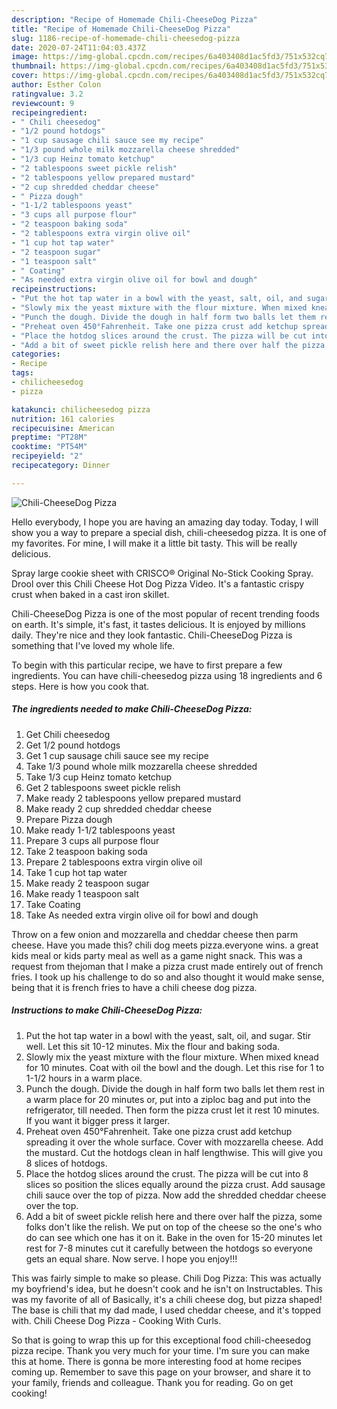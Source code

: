 ```yaml
---
description: "Recipe of Homemade Chili-CheeseDog Pizza"
title: "Recipe of Homemade Chili-CheeseDog Pizza"
slug: 1186-recipe-of-homemade-chili-cheesedog-pizza
date: 2020-07-24T11:04:03.437Z
image: https://img-global.cpcdn.com/recipes/6a403408d1ac5fd3/751x532cq70/chili-cheesedog-pizza-recipe-main-photo.jpg
thumbnail: https://img-global.cpcdn.com/recipes/6a403408d1ac5fd3/751x532cq70/chili-cheesedog-pizza-recipe-main-photo.jpg
cover: https://img-global.cpcdn.com/recipes/6a403408d1ac5fd3/751x532cq70/chili-cheesedog-pizza-recipe-main-photo.jpg
author: Esther Colon
ratingvalue: 3.2
reviewcount: 9
recipeingredient:
- " Chili cheesedog"
- "1/2 pound hotdogs"
- "1 cup sausage chili sauce see my recipe"
- "1/3 pound whole milk mozzarella cheese shredded"
- "1/3 cup Heinz tomato ketchup"
- "2 tablespoons sweet pickle relish"
- "2 tablespoons yellow prepared mustard"
- "2 cup shredded cheddar cheese"
- " Pizza dough"
- "1-1/2 tablespoons yeast"
- "3 cups all purpose flour"
- "2 teaspoon baking soda"
- "2 tablespoons extra virgin olive oil"
- "1 cup hot tap water"
- "2 teaspoon sugar"
- "1 teaspoon salt"
- " Coating"
- "As needed extra virgin olive oil for bowl and dough"
recipeinstructions:
- "Put the hot tap water in a bowl with the yeast, salt, oil, and sugar. Stir well. Let this sit 10-12 minutes. Mix the flour and baking soda."
- "Slowly mix the yeast mixture with the flour mixture. When mixed knead for 10 minutes. Coat with oil the bowl and the dough. Let this rise for 1 to 1-1/2 hours in a warm place."
- "Punch the dough. Divide the dough in half form two balls let them rest in a warm place for 20 minutes or, put into a ziploc bag and put into the refrigerator, till needed. Then form the pizza crust let it rest 10 minutes. If you want it bigger press it larger."
- "Preheat oven 450°Fahrenheit. Take one pizza crust add ketchup spreading it over the whole surface. Cover with mozzarella cheese. Add the mustard. Cut the hotdogs clean in half lengthwise. This will give you 8 slices of hotdogs."
- "Place the hotdog slices around the crust. The pizza will be cut into 8 slices so position the slices equally around the pizza crust. Add sausage chili sauce over the top of pizza. Now add the shredded cheddar cheese over the top."
- "Add a bit of sweet pickle relish here and there over half the pizza, some folks don&#39;t like the relish. We put on top of the cheese so the one&#39;s who do can see which one has it on it. Bake in the oven for 15-20 minutes let rest for 7-8 minutes cut it carefully between the hotdogs so everyone gets an equal share. Now serve. I hope you enjoy!!!"
categories:
- Recipe
tags:
- chilicheesedog
- pizza

katakunci: chilicheesedog pizza 
nutrition: 161 calories
recipecuisine: American
preptime: "PT28M"
cooktime: "PT54M"
recipeyield: "2"
recipecategory: Dinner

---
```



![Chili-CheeseDog Pizza](https://img-global.cpcdn.com/recipes/6a403408d1ac5fd3/751x532cq70/chili-cheesedog-pizza-recipe-main-photo.jpg)

Hello everybody, I hope you are having an amazing day today. Today, I will show you a way to prepare a special dish, chili-cheesedog pizza. It is one of my favorites. For mine, I will make it a little bit tasty. This will be really delicious.

Spray large cookie sheet with CRISCO® Original No-Stick Cooking Spray. Drool over this Chili Cheese Hot Dog Pizza Video. It&#39;s a fantastic crispy crust when baked in a cast iron skillet.

Chili-CheeseDog Pizza is one of the most popular of recent trending foods on earth. It's simple, it's fast, it tastes delicious. It is enjoyed by millions daily. They're nice and they look fantastic. Chili-CheeseDog Pizza is something that I've loved my whole life.


To begin with this particular recipe, we have to first prepare a few ingredients. You can have chili-cheesedog pizza using 18 ingredients and 6 steps. Here is how you cook that.

<!--inarticleads1-->

##### The ingredients needed to make Chili-CheeseDog Pizza:

1. Get  Chili cheesedog
1. Get 1/2 pound hotdogs
1. Get 1 cup sausage chili sauce see my recipe
1. Take 1/3 pound whole milk mozzarella cheese shredded
1. Take 1/3 cup Heinz tomato ketchup
1. Get 2 tablespoons sweet pickle relish
1. Make ready 2 tablespoons yellow prepared mustard
1. Make ready 2 cup shredded cheddar cheese
1. Prepare  Pizza dough
1. Make ready 1-1/2 tablespoons yeast
1. Prepare 3 cups all purpose flour
1. Take 2 teaspoon baking soda
1. Prepare 2 tablespoons extra virgin olive oil
1. Take 1 cup hot tap water
1. Make ready 2 teaspoon sugar
1. Make ready 1 teaspoon salt
1. Take  Coating
1. Take As needed extra virgin olive oil for bowl and dough


Throw on a few onion and mozzarella and cheddar cheese then parm cheese. Have you made this? chili dog meets pizza.everyone wins. a great kids meal or kids party meal as well as a game night snack. This was a request from thejoman that I make a pizza crust made entirely out of french fries. I took up his challenge to do so and also thought it would make sense, being that it is french fries to have a chili cheese dog pizza. 

<!--inarticleads2-->

##### Instructions to make Chili-CheeseDog Pizza:

1. Put the hot tap water in a bowl with the yeast, salt, oil, and sugar. Stir well. Let this sit 10-12 minutes. Mix the flour and baking soda.
1. Slowly mix the yeast mixture with the flour mixture. When mixed knead for 10 minutes. Coat with oil the bowl and the dough. Let this rise for 1 to 1-1/2 hours in a warm place.
1. Punch the dough. Divide the dough in half form two balls let them rest in a warm place for 20 minutes or, put into a ziploc bag and put into the refrigerator, till needed. Then form the pizza crust let it rest 10 minutes. If you want it bigger press it larger.
1. Preheat oven 450°Fahrenheit. Take one pizza crust add ketchup spreading it over the whole surface. Cover with mozzarella cheese. Add the mustard. Cut the hotdogs clean in half lengthwise. This will give you 8 slices of hotdogs.
1. Place the hotdog slices around the crust. The pizza will be cut into 8 slices so position the slices equally around the pizza crust. Add sausage chili sauce over the top of pizza. Now add the shredded cheddar cheese over the top.
1. Add a bit of sweet pickle relish here and there over half the pizza, some folks don&#39;t like the relish. We put on top of the cheese so the one&#39;s who do can see which one has it on it. Bake in the oven for 15-20 minutes let rest for 7-8 minutes cut it carefully between the hotdogs so everyone gets an equal share. Now serve. I hope you enjoy!!!


This was fairly simple to make so please. Chili Dog Pizza: This was actually my boyfriend&#39;s idea, but he doesn&#39;t cook and he isn&#39;t on Instructables. This was my favorite of all of Basically, it&#39;s a chili cheese dog, but pizza shaped! The base is chili that my dad made, I used cheddar cheese, and it&#39;s topped with. Chili Cheese Dog Pizza - Cooking With Curls. 

So that is going to wrap this up for this exceptional food chili-cheesedog pizza recipe. Thank you very much for your time. I'm sure you can make this at home. There is gonna be more interesting food at home recipes coming up. Remember to save this page on your browser, and share it to your family, friends and colleague. Thank you for reading. Go on get cooking!
